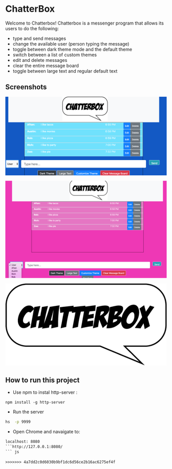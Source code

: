 
# ChatterBox
Welcome to Chatterbox! Chatterbox is a messenger program that allows its users to do the following:
- type and send messages
- change the available user (person typing the message)
- toggle between dark theme mode and the default theme
- switch between a list of custom themes
- edit and delete messages
- clear the entire message board
- toggle between large text and regular default text



## Screenshots
![main screenshot](/images/Frost.png)


![main screenshot](/images/bubblegum.png)


![main screenshot](/images/chatterbox.png)


## How to run this project


* Use npm to instal http-server : 
``` 
npm install -g http-server

````
* Run the server

``` sh
hs  -p 9999
```
* Open Chrome and navaigate to: 
```
localhost: 8080
```http://127.0.0.1:8080/
``` js

>>>>>>> 4a7dd2c0d6030b9bf1dc6d56ce2b16ac6275ef4f
